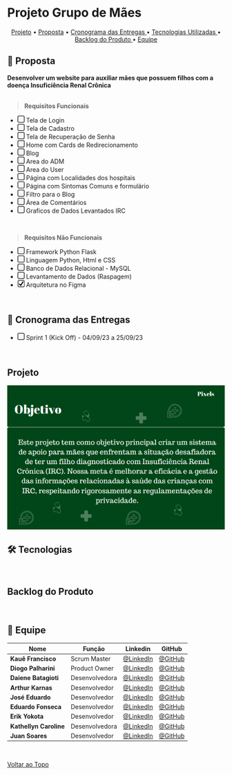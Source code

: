 # Projeto Grupo de Mães

<p align="center">
  <a href="#projeto">Projeto</a>  •
  <a href="#📌-proposta">Proposta</a>  •
  <a href ="#📆-cronograma-das-entregas"> Cronograma das Entregas </a>  • 
  <a href ="#🛠️-tecnologias"> Tecnologias Utilizadas </a>  • 
  <a href ="#backlog-do-produto">Backlog do Produto </a>  •
  <a href ="#👥-equipe"> Equipe </a> 
</p>

## 📌 Proposta
**Desenvolver um website para auxiliar mães que possuem filhos com a doença Insuficiência Renal Crônica**<br><br>

> **Requisitos Funcionais**
- ![afazer](./docs/readme/box.jpeg) Tela de Login
- ![afazer](./docs/readme/box.jpeg) Tela de Cadastro
- ![afazer](./docs/readme/box.jpeg) Tela de Recuperação de Senha 
- ![afazer](./docs/readme/box.jpeg) Home com Cards de Redirecionamento
- ![afazer](./docs/readme/box.jpeg) Blog
- ![afazer](./docs/readme/box.jpeg) Area do ADM
- ![afazer](./docs/readme/box.jpeg) Area do User
- ![afazer](./docs/readme/box.jpeg) Página com Localidades dos hospitais
- ![afazer](./docs/readme/box.jpeg) Página com Sintomas Comuns e formulário
- ![afazer](./docs/readme/box.jpeg) Filtro para o Blog
- ![afazer](./docs/readme/box.jpeg) Área de Comentários
- ![afazer](./docs/readme/box.jpeg) Graficos de Dados Levantados IRC

<br>

> **Requisitos Não Funcionais**
- ![afazer](./docs/readme/box.jpeg) Framework Python Flask
- ![afazer](./docs/readme/box.jpeg) Linguagem Python, Html e CSS
- ![afazer](./docs/readme/box.jpeg) Banco de Dados Relacional - MySQL
- ![afazer](./docs/readme/box.jpeg) Levantamento de Dados (Raspagem)
- ![feito](./docs/readme/check.jpeg) Arquitetura no Figma

<br>


## 📆 Cronograma das Entregas
- ![afazer](./docs/readme/box.jpeg) Sprint 1 (Kick Off) - 04/09/23 a 25/09/23 

<br>

## Projeto
![Objetivo](./docs/readme/objetivo.png)
<br>

## 🛠️ Tecnologias
<br>

## Backlog do Produto
<br>

## 👥 Equipe

| Nome                   | Função         | Linkedin                                                                                      | GitHub                                        |
| ---------------------- | -------------- | --------------------------------------------------------------------------------------------- | --------------------------------------------- |
| **Kauê Francisco**     | Scrum Master   | [@LinkedIn](https://www.linkedin.com/in/kau%C3%AA-francisco-3b13aa255/?originalSubdomain=br)  | [@GitHub](https://github.com/Kaue-Francisco)  | 
| **Diogo Palharini**    | Product Owner  | [@LinkedIn](https://www.linkedin.com/in/diogo-palharini-10b803275/)                           | [@GitHub](https://github.com/DiogoPalharini)  | 
| **Daiene Batagioti**   | Desenvolvedora | [@LinkedIn](https://www.linkedin.com/in/daiene-batagioti/)                                    | [@GitHub](https://github.com/Daiene)          | 
| **Arthur Karnas**      | Desenvolvedor  | [@LinkedIn](https://www.linkedin.com/in/arthur-karnas-da-rocha-b90433271/)                    | [@GitHub](https://github.com/Karnas01)        | 
| **José Eduardo**       | Desenvolvedor  | [@LinkedIn](https://www.linkedin.com/in/jos%C3%A9-eduardo-fernandes-pereira-b26517284/)       | [@GitHub](https://github.com/ZduardoPereira)  | 
| **Eduardo Fonseca**    | Desenvolvedor  | [@LinkedIn](https://br.linkedin.com/in/eduardo-namiuti-5641b627b)                             | [@GitHub](https://github.com/eduardofsn)      | 
| **Erik Yokota**        | Desenvolvedor  | [@LinkedIn](https://www.linkedin.com/in/vin%C3%ADcius-barbosa-78111a206/)                     | [@GitHub](https://github.com/yokotaerik)      | 
| **Kathellyn Caroline** | Desenvolvedora | [@LinkedIn]()                                                                                 | [@GitHub]()                                   |
| **Juan Soares**        | Desenvolvedor  | [@LinkedIn](https://www.linkedin.com/in/ojuansoares/)                                         | [@GitHub](https://github.com/ojuansoares)     | 

<br>

<a href="#projeto-grupo-de-mães">Voltar ao Topo</a>